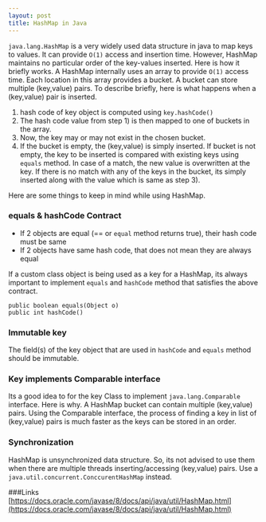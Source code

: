 ```yaml
---
layout: post
title: HashMap in Java
---
```


`java.lang.HashMap` is a very widely used data structure in java to map keys to values. It can provide `O(1)` access and insertion time. However, HashMap maintains no particular order of the key-values inserted. Here is how it briefly works. A HashMap internally uses an array to provide `O(1)` access time. Each location in this array provides a bucket. A bucket can store multiple (key,value) pairs. To describe briefly, here is what happens when a (key,value) pair is inserted. 

1. hash code of key object is computed using `key.hashCode()`
2. The hash code value from step 1) is then mapped to one of buckets in the array.
3. Now, the key may or may not exist in the chosen bucket. 
4. If the bucket is empty, the (key,value) is simply inserted. If bucket is not empty, the key to be inserted is compared with existing keys using `equals` method. In case of a match, the new value is overwritten at the key. If there is no match with any of the keys in the bucket, its simply inserted along with the value which is same as step 3).


Here are some things to keep in mind while using HashMap.

### equals & hashCode Contract
- If 2 objects are equal (== or `equal` method returns true), their hash code must be same
- If 2 objects have same hash code, that does not mean they are always equal

If a custom class object is being used as a key for a HashMap, its always important to implement `equals` and `hashCode` method that satisfies the above contract.

```
public boolean equals(Object o)
public int hashCode()
```

### Immutable key

The field(s) of the key object that are used in `hashCode` and `equals` method should be immutable. 

### Key implements Comparable interface

Its a good idea to for the key Class to implement `java.lang.Comparable` interface. Here is why. A HashMap bucket can contain multiple (key,value) pairs. Using the Comparable interface, the process of finding a key in list of (key,value) pairs is much faster as the keys can be stored in an order.

### Synchronization

HashMap is unsynchronized data structure. So, its not advised to use them when there are multiple threads inserting/accessing (key,value) pairs. Use a `java.util.concurrent.ConccurentHashMap` instead. 






###Links
[https://docs.oracle.com/javase/8/docs/api/java/util/HashMap.html](https://docs.oracle.com/javase/8/docs/api/java/util/HashMap.html)
